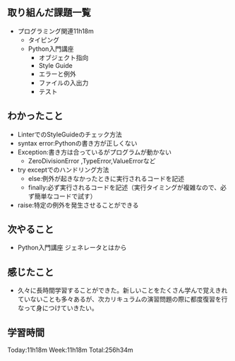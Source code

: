 ## 取り組んだ課題一覧
- プログラミング関連11h18m
    - タイピング
    - Python入門講座
        - オブジェクト指向
        - Style Guide
        - エラーと例外
        - ファイルの入出力
        - テスト
## わかったこと
- LinterでのStyleGuideのチェック方法
- syntax error:Pythonの書き方が正しくない
- Exception:書き方は合っているがプログラムが動かない
    - ZeroDivisionError ,TypeError,ValueErrorなど
- try exceptでのハンドリング方法
    - else:例外が起きなかったときに実行されるコードを記述
    - finally:必ず実行されるコードを記述（実行タイミングが複雑なので、必ず簡単なコードで試す）
- raise:特定の例外を発生させることができる
## 次やること
- Python入門講座 ジェネレータとはから
## 感じたこと
- 久々に長時間学習することができた。新しいことをたくさん学んで覚えきれていないことも多々あるが、次カリキュラムの演習問題の際に都度復習を行なって身につけていきたい。
## 学習時間
Today:11h18m Week:11h18m Total:256h34m